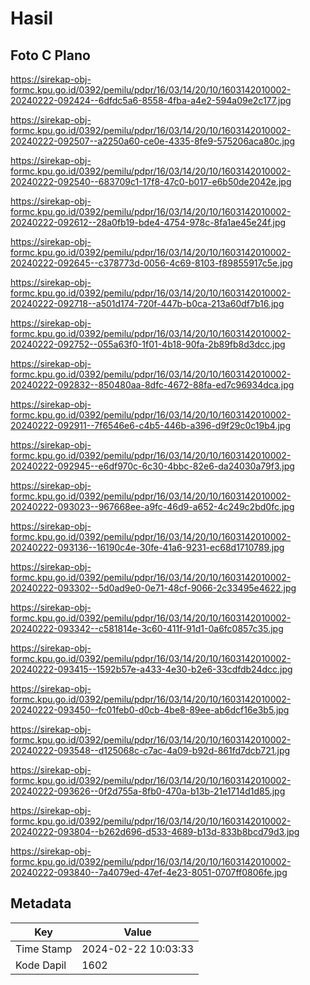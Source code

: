 # Hasil

## Foto C Plano

https://sirekap-obj-formc.kpu.go.id/0392/pemilu/pdpr/16/03/14/20/10/1603142010002-20240222-092424--6dfdc5a6-8558-4fba-a4e2-594a09e2c177.jpg

https://sirekap-obj-formc.kpu.go.id/0392/pemilu/pdpr/16/03/14/20/10/1603142010002-20240222-092507--a2250a60-ce0e-4335-8fe9-575206aca80c.jpg

https://sirekap-obj-formc.kpu.go.id/0392/pemilu/pdpr/16/03/14/20/10/1603142010002-20240222-092540--683709c1-17f8-47c0-b017-e6b50de2042e.jpg

https://sirekap-obj-formc.kpu.go.id/0392/pemilu/pdpr/16/03/14/20/10/1603142010002-20240222-092612--28a0fb19-bde4-4754-978c-8fa1ae45e24f.jpg

https://sirekap-obj-formc.kpu.go.id/0392/pemilu/pdpr/16/03/14/20/10/1603142010002-20240222-092645--c378773d-0056-4c69-8103-f89855917c5e.jpg

https://sirekap-obj-formc.kpu.go.id/0392/pemilu/pdpr/16/03/14/20/10/1603142010002-20240222-092718--a501d174-720f-447b-b0ca-213a60df7b16.jpg

https://sirekap-obj-formc.kpu.go.id/0392/pemilu/pdpr/16/03/14/20/10/1603142010002-20240222-092752--055a63f0-1f01-4b18-90fa-2b89fb8d3dcc.jpg

https://sirekap-obj-formc.kpu.go.id/0392/pemilu/pdpr/16/03/14/20/10/1603142010002-20240222-092832--850480aa-8dfc-4672-88fa-ed7c96934dca.jpg

https://sirekap-obj-formc.kpu.go.id/0392/pemilu/pdpr/16/03/14/20/10/1603142010002-20240222-092911--7f6546e6-c4b5-446b-a396-d9f29c0c19b4.jpg

https://sirekap-obj-formc.kpu.go.id/0392/pemilu/pdpr/16/03/14/20/10/1603142010002-20240222-092945--e6df970c-6c30-4bbc-82e6-da24030a79f3.jpg

https://sirekap-obj-formc.kpu.go.id/0392/pemilu/pdpr/16/03/14/20/10/1603142010002-20240222-093023--967668ee-a9fc-46d9-a652-4c249c2bd0fc.jpg

https://sirekap-obj-formc.kpu.go.id/0392/pemilu/pdpr/16/03/14/20/10/1603142010002-20240222-093136--16190c4e-30fe-41a6-9231-ec68d1710789.jpg

https://sirekap-obj-formc.kpu.go.id/0392/pemilu/pdpr/16/03/14/20/10/1603142010002-20240222-093302--5d0ad9e0-0e71-48cf-9066-2c33495e4622.jpg

https://sirekap-obj-formc.kpu.go.id/0392/pemilu/pdpr/16/03/14/20/10/1603142010002-20240222-093342--c581814e-3c60-411f-91d1-0a6fc0857c35.jpg

https://sirekap-obj-formc.kpu.go.id/0392/pemilu/pdpr/16/03/14/20/10/1603142010002-20240222-093415--1592b57e-a433-4e30-b2e6-33cdfdb24dcc.jpg

https://sirekap-obj-formc.kpu.go.id/0392/pemilu/pdpr/16/03/14/20/10/1603142010002-20240222-093450--fc01feb0-d0cb-4be8-89ee-ab6dcf16e3b5.jpg

https://sirekap-obj-formc.kpu.go.id/0392/pemilu/pdpr/16/03/14/20/10/1603142010002-20240222-093548--d125068c-c7ac-4a09-b92d-861fd7dcb721.jpg

https://sirekap-obj-formc.kpu.go.id/0392/pemilu/pdpr/16/03/14/20/10/1603142010002-20240222-093626--0f2d755a-8fb0-470a-b13b-21e1714d1d85.jpg

https://sirekap-obj-formc.kpu.go.id/0392/pemilu/pdpr/16/03/14/20/10/1603142010002-20240222-093804--b262d696-d533-4689-b13d-833b8bcd79d3.jpg

https://sirekap-obj-formc.kpu.go.id/0392/pemilu/pdpr/16/03/14/20/10/1603142010002-20240222-093840--7a4079ed-47ef-4e23-8051-0707ff0806fe.jpg


## Metadata

| Key        | Value               |
| ---------- | ------------------- |
| Time Stamp | 2024-02-22 10:03:33 |
| Kode Dapil | 1602                |



